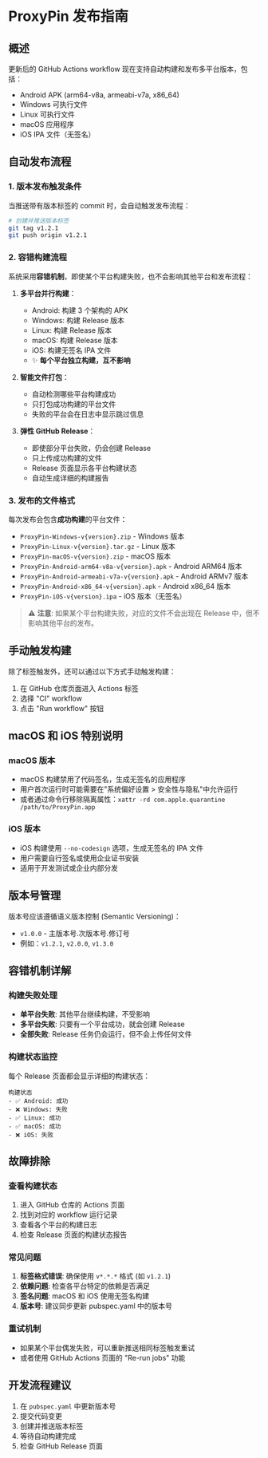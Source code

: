 # ProxyPin 发布指南

## 概述

更新后的 GitHub Actions workflow 现在支持自动构建和发布多平台版本，包括：
- Android APK (arm64-v8a, armeabi-v7a, x86_64)
- Windows 可执行文件
- Linux 可执行文件
- macOS 应用程序
- iOS IPA 文件（无签名）

## 自动发布流程

### 1. 版本发布触发条件

当推送带有版本标签的 commit 时，会自动触发发布流程：

```bash
# 创建并推送版本标签
git tag v1.2.1
git push origin v1.2.1
```

### 2. 容错构建流程

系统采用**容错机制**，即使某个平台构建失败，也不会影响其他平台和发布流程：

1. **多平台并行构建**：
   - Android: 构建 3 个架构的 APK
   - Windows: 构建 Release 版本
   - Linux: 构建 Release 版本
   - macOS: 构建 Release 版本
   - iOS: 构建无签名 IPA 文件
   - ✨ **每个平台独立构建，互不影响**

2. **智能文件打包**：
   - 自动检测哪些平台构建成功
   - 只打包成功构建的平台文件
   - 失败的平台会在日志中显示跳过信息

3. **弹性 GitHub Release**：
   - 即使部分平台失败，仍会创建 Release
   - 只上传成功构建的文件
   - Release 页面显示各平台构建状态
   - 自动生成详细的构建报告

### 3. 发布的文件格式

每次发布会包含**成功构建**的平台文件：

- `ProxyPin-Windows-v{version}.zip` - Windows 版本
- `ProxyPin-Linux-v{version}.tar.gz` - Linux 版本  
- `ProxyPin-macOS-v{version}.zip` - macOS 版本
- `ProxyPin-Android-arm64-v8a-v{version}.apk` - Android ARM64 版本
- `ProxyPin-Android-armeabi-v7a-v{version}.apk` - Android ARMv7 版本
- `ProxyPin-Android-x86_64-v{version}.apk` - Android x86_64 版本
- `ProxyPin-iOS-v{version}.ipa` - iOS 版本（无签名）

> ⚠️ **注意**: 如果某个平台构建失败，对应的文件不会出现在 Release 中，但不影响其他平台的发布。

## 手动触发构建

除了标签触发外，还可以通过以下方式手动触发构建：

1. 在 GitHub 仓库页面进入 Actions 标签
2. 选择 "CI" workflow
3. 点击 "Run workflow" 按钮

## macOS 和 iOS 特别说明

### macOS 版本
- macOS 构建禁用了代码签名，生成无签名的应用程序
- 用户首次运行时可能需要在"系统偏好设置 > 安全性与隐私"中允许运行
- 或者通过命令行移除隔离属性：`xattr -rd com.apple.quarantine /path/to/ProxyPin.app`

### iOS 版本  
- iOS 构建使用 `--no-codesign` 选项，生成无签名的 IPA 文件
- 用户需要自行签名或使用企业证书安装
- 适用于开发测试或企业内部分发

## 版本号管理

版本号应该遵循语义版本控制 (Semantic Versioning)：
- `v1.0.0` - 主版本号.次版本号.修订号
- 例如：`v1.2.1`, `v2.0.0`, `v1.3.0`

## 容错机制详解

### 构建失败处理
- **单平台失败**: 其他平台继续构建，不受影响
- **多平台失败**: 只要有一个平台成功，就会创建 Release
- **全部失败**: Release 任务仍会运行，但不会上传任何文件

### 构建状态监控
每个 Release 页面都会显示详细的构建状态：
```
构建状态
- ✅ Android: 成功
- ❌ Windows: 失败  
- ✅ Linux: 成功
- ✅ macOS: 成功
- ❌ iOS: 失败
```

## 故障排除

### 查看构建状态
1. 进入 GitHub 仓库的 Actions 页面
2. 找到对应的 workflow 运行记录
3. 查看各个平台的构建日志
4. 检查 Release 页面的构建状态报告

### 常见问题
1. **标签格式错误**: 确保使用 `v*.*.*` 格式 (如 `v1.2.1`)
2. **依赖问题**: 检查各平台特定的依赖是否满足
3. **签名问题**: macOS 和 iOS 使用无签名构建
4. **版本号**: 建议同步更新 pubspec.yaml 中的版本号

### 重试机制
- 如果某个平台偶发失败，可以重新推送相同标签触发重试
- 或者使用 GitHub Actions 页面的 "Re-run jobs" 功能

## 开发流程建议

1. 在 `pubspec.yaml` 中更新版本号
2. 提交代码变更
3. 创建并推送版本标签
4. 等待自动构建完成
5. 检查 GitHub Release 页面
